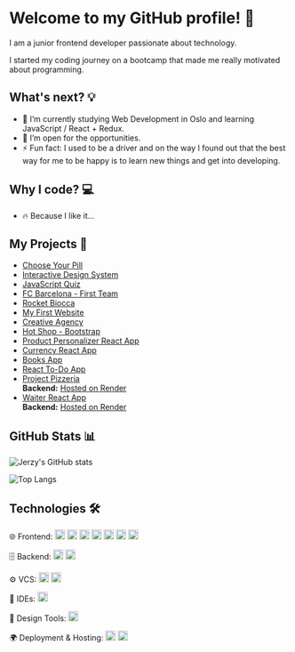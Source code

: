 # Welcome to my GitHub profile! 👋

I am a junior frontend developer passionate about technology.

I started my coding journey on a bootcamp that made me really motivated about programming.

## What's next? 💡

- 🌱 I’m currently studying Web Development in Oslo and learning JavaScript / React + Redux.
- 💬 I’m open for the opportunities.
- ⚡ Fun fact: I used to be a driver and on the way I found out that the best way for me to be happy is to learn new things and get into developing.

## Why I code? 💻

- 🔥 Because I like it...

## My Projects 🚀

- <a href="https://choose-your-pill.netlify.app/">Choose Your Pill</a>
- <a href="https://interactive-design-system.netlify.app/">Interactive Design System</a>
- <a href="https://javascript-quiz-js.netlify.app/">JavaScript Quiz</a>
- <a href="https://fc-barcelona-demo.netlify.app/">FC Barcelona - First Team</a>
- <a href="https://rocket-biocca-demo.netlify.app/">Rocket Biocca</a>
- <a href="https://my-first-webside.netlify.app/">My First Website</a>
- <a href="https://creative-agency-studio.netlify.app/">Creative Agency</a>
- <a href="https://hot-shop.netlify.app/">Hot Shop - Bootstrap</a>
- <a href="https://product-personalizer.netlify.app/">Product Personalizer React App</a>
- <a href="https://currency-react-app.netlify.app/">Currency React App</a>
- <a href="https://my-first-books-app.netlify.app/">Books App</a>
- <a href="https://my-first-react-to-do-app.netlify.app/">React To-Do App</a>
- <a href="https://my-project-pizzeria.netlify.app/#/home">Project Pizzeria</a>  
  **Backend:** <a href="https://project-pizzeria-backend.onrender.com">Hosted on Render</a>
- <a href="https://waiter-react-app.netlify.app/#/home">Waiter React App</a>  
  **Backend:** <a href="https://waiter-app-rbef.onrender.com">Hosted on Render</a>

## GitHub Stats 📊

![Jerzy's GitHub stats](https://github-readme-stats.vercel.app/api?username=jerzyszajner&theme=dark&show_icons=true)

![Top Langs](https://github-readme-stats.vercel.app/api/top-langs/?username=jerzyszajner&layout=compact&theme=dark)
  
## Technologies 🛠

🌐 Frontend:
<a href="https://reactjs.org/"><img src="https://img.shields.io/badge/-React-61DAFB?logo=react&logoColor=white" height="18" /></a>
<a href="https://redux.js.org/"><img src="https://img.shields.io/badge/-Redux-764ABC?logo=redux&logoColor=white" height="18" /></a>
<a href="https://developer.mozilla.org/en-US/docs/Web/JavaScript"><img src="https://img.shields.io/badge/-JavaScript-F7DF1E?logo=javascript&logoColor=black" height="18" /></a>
<a href="https://html.spec.whatwg.org/"><img src="https://img.shields.io/badge/-HTML5-E34F26?logo=html5&logoColor=white" height="18" /></a>
<a href="https://www.w3.org/Style/CSS/"><img src="https://img.shields.io/badge/-CSS3-1572B6?logo=css3&logoColor=white" height="18" /></a>
<a href="https://sass-lang.com/"><img src="https://img.shields.io/badge/-Sass-CC6699?logo=sass&logoColor=white" height="18" /></a>
<a href="https://getbootstrap.com/"><img src="https://img.shields.io/badge/-Bootstrap-7952B3?logo=bootstrap&logoColor=white" height="18" /></a>

🗄 Backend:
<a href="https://nodejs.org/"><img src="https://img.shields.io/badge/-Node.js-339933?logo=node.js&logoColor=white" height="18" /></a>
<a href="https://wordpress.org/"><img src="https://img.shields.io/badge/-WordPress-21759B?logo=wordpress&logoColor=white" height="18" /></a>

⚙️ VCS:
<a href="https://git-scm.com/"><img src="https://img.shields.io/badge/-Git-F05032?logo=git&logoColor=white" height="18" /></a>
<a href="https://github.com/"><img src="https://img.shields.io/badge/-GitHub-181717?logo=github&logoColor=white" height="18" /></a>

🔧 IDEs:
<a href="https://code.visualstudio.com/"><img src="https://img.shields.io/badge/-Visual%20Studio%20Code-007ACC?logo=visualstudiocode&logoColor=white" height="18" /></a>

🎨 Design Tools:
<a href="https://www.figma.com/"><img src="https://img.shields.io/badge/-Figma-F24E1E?logo=figma&logoColor=white" height="18" /></a>

🌍 Deployment & Hosting:
<a href="https://www.netlify.com/"><img src="https://img.shields.io/badge/-Netlify-00C7B7?logo=netlify&logoColor=white" height="18" /></a>
<a href="https://render.com/"><img src="https://img.shields.io/badge/-Render-46E3B7?logo=render&logoColor=white" height="18" /></a>
